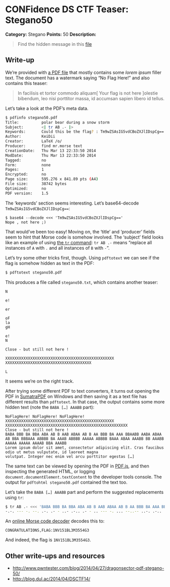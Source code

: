 # CONFidence DS CTF Teaser: Stegano50

**Category:** Stegano
**Points:** 50
**Description:**

> Find the hidden message in this [file](stegano50.pdf)

## Write-up

We’re provided with [a PDF file](stegano50.pdf) that mostly contains some _lorem ipsum_ filler text. The document has a watermark saying “No Flag Here!” and also contains this teaser:

> In facilisis et tortor commodo aliquam[ Your flag is not here ]olestie bibendum, leo nisi porttitor massa, id accumsan sapien libero id tellus.

Let’s take a look at the PDF’s meta data.

```bash
$ pdfinfo stegano50.pdf
Title:          polar bear during a snow storm
Subject:        <| tr AB .- |>
Keywords:       Could this be the flag? : Tm9wZSAsIG5vdCBoZXJlIDspCg==
Author:         KeiDii
Creator:        LaTeX /o/
Producer:       find mr.morse text
CreationDate:   Thu Mar 13 22:33:50 2014
ModDate:        Thu Mar 13 22:33:50 2014
Tagged:         no
Form:           none
Pages:          1
Encrypted:      no
Page size:      595.276 x 841.89 pts (A4)
File size:      38742 bytes
Optimized:      no
PDF version:    1.5
```

The ‘keywords’ section seems interesting. Let’s base64-decode `Tm9wZSAsIG5vdCBoZXJlIDspCg==`:

```
$ base64 --decode <<< 'Tm9wZSAsIG5vdCBoZXJlIDspCg=='
Nope , not here ;)
```

That would’ve been too easy! Moving on, the ‘title’ and ‘producer’ fields seem to hint that Morse code is somehow involved. The ‘subject’ field looks like an example of using [the `tr` command](http://unixhelp.ed.ac.uk/CGI/man-cgi?tr): `tr AB .-` means “replace all instances of `A` with `.` and all instances of `B` with `-`”.

Let’s try some other tricks first, though. Using `pdftotext` we can see if the flag is somehow hidden as text in the PDF:

```bash
$ pdftotext stegano50.pdf
```

This produces a file called `stegano50.txt`, which contains another teaser:

```
N

e!

er

oF
la
gH

e!
N

Close - but still not here !

XXXXXXXXXXXXXXXXXXXXXXXXXXXXXXXXXXXXXXXXXXXXXXXX XXXXXXXXXXXXXXXXXXXXXXXXXXXXXXXXXXXXXX

L
```

It seems we’re on the right track.

After trying some different PDF to text converters, it turns out opening the PDF in [SumatraPDF](http://blog.kowalczyk.info/software/sumatrapdf/free-pdf-reader.html) on Windows and then saving it as a text file has different results than `pdftotext`. In that case, the output contains some more hidden text (note the `BABA […] AAABB` part):

```
NoFlagHere! NoFlagHere! NoFlagHere!
XXXXXXXXXXXXXXXXXXXXXXXXXXXXXXXXXXXXXXXXXXXXXXXX XXXXXXXXXXXXXXXXXXXXXXXXXXXXXXXXXXXXXXXXXXXXXXXXXXXXXX
Close - but still not here !
BABA BBB BA BBA ABA AB B AAB ABAA AB B AA BBB BA AAA BBAABB AABA ABAA AB BBA BBBAAA ABBBB BA AAAB ABBBB AAAAA ABBBB BAAA ABAA AAABB BB AAABB AAAAA AAAAA AAAAB BBA AAABB
Lorem ipsum dolor sit amet, consectetur adipiscing elit. Cras faucibus odio ut metus vulputate, id laoreet magna
volutpat. Integer nec enim vel arcu porttitor egestas […]
```

The same text can be viewed by opening the PDF in [PDF.js](http://mozilla.github.io/pdf.js/web/viewer.html), and then inspecting the generated HTML, or logging `document.documentElement.textContent` to the developer tools console. The output for `pdftohtml stegano50.pdf` contained the text too.

Let’s take the `BABA […] AAABB` part and perform the suggested replacements using `tr`:

```bash
$ tr AB .- <<< 'BABA BBB BA BBA ABA AB B AAB ABAA AB B AA BBB BA AAA BBAABB AABA ABAA AB BBA BBBAAA ABBBB BA AAAB ABBBB AAAAA ABBBB BAAA ABAA AAABB BB AAABB AAAAA AAAAA AAAAB BBA AAABB'
-.-. --- -. --. .-. .- - ..- .-.. .- - .. --- -. ... --..-- ..-. .-.. .- --. ---... .---- -. ...- .---- ..... .---- -... .-.. ...-- -- ...-- ..... ..... ....- --. ...--
```

An [online Morse code decoder](http://morsecode.scphillips.com/jtranslator.html) decodes this to:

```
CONGRATULATIONS,FLAG:1NV151BL3M3554G3
```

And indeed, the flag is `1NV151BL3M3554G3`.

## Other write-ups and resources

* <http://www.pwntester.com/blog/2014/04/27/dragonsector-pdf-stegano-50/>
* <http://blog.dul.ac/2014/04/DSCTF14/>
